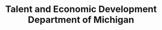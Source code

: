 ---
title: Talent and Economic Development Department of Michigan
description: The Talent and Economic Development Department of Michigan (Ted) and its subsidiary agencies work to provide the connections, expertise and innovative solutions to drive continued business growth, build vibrant communities, create affordable housing, generate tourism and attract and retain key talent to fill Michigan’s vast pipeline of opportunities.
logo: https://www.michigan.gov/images/som/ted-234square_641127_7.png
---